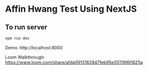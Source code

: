 # Affin Hwang Test Using NextJS

## To run server
```bash
npm run dev
```

Demo: http://localhost:8000

Loom Walkthrough: https://www.loom.com/share/afda0913182847feb95e55119991825a
